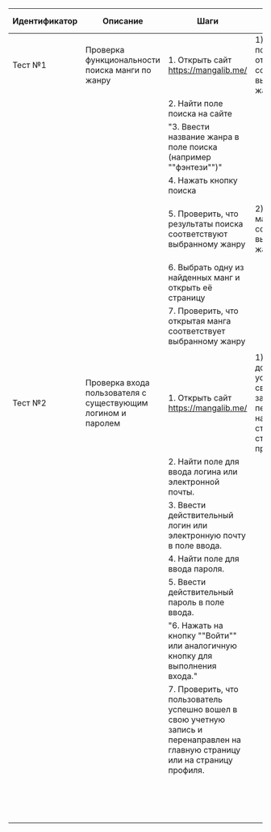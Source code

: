 ﻿| Идентификатор | Описание                                                     | Шаги                                                                                                                            | Ожидаемые результаты                                                                                                         | Фактические результаты                                                             | Статус |   |
|---------------|--------------------------------------------------------------|---------------------------------------------------------------------------------------------------------------------------------|------------------------------------------------------------------------------------------------------------------------------|------------------------------------------------------------------------------------|--------|---|
| Тест №1       | Проверка функциональности поиска манги по жанру              | 1. Открыть сайт https://mangalib.me/                                                                                            | 1) Результаты поиска должны отображаться и соответствовать выбранному жанру                                                  | 1) Результаты поиска отображаются, но поиск происходит по названию                 | Failed |   |
|               |                                                              | 2. Найти поле поиска на сайте                                                                                                   |                                                                                                                              |                                                                                    |        |   |
|               |                                                              | "3. Ввести название жанра в поле поиска (например ""фэнтези"")"                                                                 |                                                                                                                              |                                                                                    |        |   |
|               |                                                              | 4. Нажать кнопку поиска                                                                                                         |                                                                                                                              |                                                                                    |        |   |
|               |                                                              | 5. Проверить, что результаты поиска соответствуют выбранному жанру                                                              | 2) Открытая манга должна соответствовать выбранному жанру                                                                    | 2) Открытая манга не всегда имеет жанр фэнтези, но в них есть схожие жанры         |        |   |
|               |                                                              | 6. Выбрать одну из найденных манг и открыть её страницу                                                                         |                                                                                                                              |                                                                                    |        |   |
|               |                                                              | 7. Проверить, что открытая манга соответствует выбранному жанру                                                                 |                                                                                                                              |                                                                                    |        |   |
|               |                                                              |                                                                                                                                 |                                                                                                                              |                                                                                    |        |   |
| Тест №2       | Проверка входа пользователя с существующим логином и паролем | 1. Открыть сайт https://mangalib.me/                                                                                            | 1) Пользователь должен успешно войти в свою учетную запись и быть перенаправлен на главную страницу или на страницу профиля. | 1) Вход успешно воспроизведен и пользователь был перенаправлен на главную страницу | Passed |   |
|               |                                                              | 2. Найти поле для ввода логина или электронной почты.                                                                           |                                                                                                                              |                                                                                    |        |   |
|               |                                                              | 3. Ввести действительный логин или электронную почту в поле ввода.                                                              |                                                                                                                              |                                                                                    |        |   |
|               |                                                              | 4. Найти поле для ввода пароля.                                                                                                 |                                                                                                                              |                                                                                    |        |   |
|               |                                                              | 5. Ввести действительный пароль в поле ввода.                                                                                   |                                                                                                                              |                                                                                    |        |   |
|               |                                                              | "6. Нажать на кнопку ""Войти"" или аналогичную кнопку для выполнения входа."                                                    |                                                                                                                              |                                                                                    |        |   |
|               |                                                              | 7. Проверить, что пользователь успешно вошел в свою учетную запись и перенаправлен на главную страницу или на страницу профиля. |                                                                                                                              |                                                                                    |        |   |
|               |                                                              |                                                                                                                                 |                                                                                                                              |                                                                                    |        |   |
|               |                                                              |                                                                                                                                 |                                                                                                                              |                                                                                    |        |   |
|               |                                                              |                                                                                                                                 |                                                                                                                              |                                                                                    |        |   |
|               |                                                              |                                                                                                                                 |                                                                                                                              |                                                                                    |        |   |
|               |                                                              |                                                                                                                                 |                                                                                                                              |                                                                                    |        |   |
|               |                                                              |                                                                                                                                 |                                                                                                                              |                                                                                    |        |   |
|               |                                                              |                                                                                                                                 |                                                                                                                              |                                                                                    |        |   |
|               |                                                              |                                                                                                                                 |                                                                                                                              |                                                                                    |        |   |
|               |                                                              |                                                                                                                                 |                                                                                                                              |                                                                                    |        |   |
|               |                                                              |                                                                                                                                 |                                                                                                                              |                                                                                    |        |   |
|               |                                                              |                                                                                                                                 |                                                                                                                              |                                                                                    |        |   |
|               |                                                              |                                                                                                                                 |                                                                                                                              |                                                                                    |        |   |
|               |                                                              |                                                                                                                                 |                                                                                                                              |                                                                                    |        |   |
|               |                                                              |                                                                                                                                 |                                                                                                                              |                                                                                    |        |   |
|               |                                                              |                                                                                                                                 |                                                                                                                              |                                                                                    |        |   |
